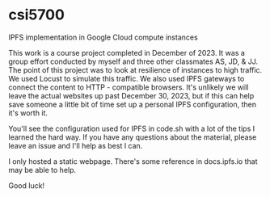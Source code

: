 # csi5700
IPFS implementation in Google Cloud compute instances

This work is a course project completed in December of 2023. It was a group effort conducted by myself and three other classmates AS, JD, & JJ. 
The point of this project was to look at resilience of instances to high traffic. We used Locust to simulate this traffic. 
We also used IPFS gateways to connect the content to HTTP - compatible browsers. 
It's unlikely we will leave the actual websites up past December 30, 2023, but if this can help save someone a little bit of time set up a personal IPFS configuration, then it's worth it. 

You'll see the configuration used for IPFS in code.sh with a lot of the tips I learned the hard way. If you have any questions about the material, please leave an issue and I'll help as best I can. 

I only hosted a static webpage. There's some reference in docs.ipfs.io that may be able to help. 

Good luck!
